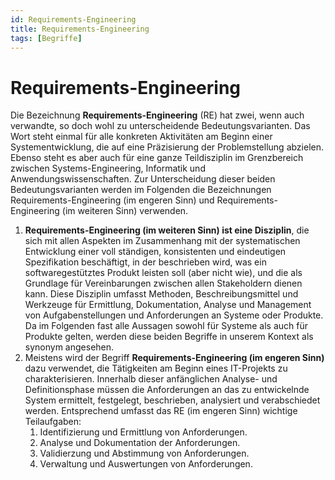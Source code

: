 ```yaml
---
id: Requirements-Engineering
title: Requirements-Engineering
tags: [Begriffe]
---
```


# Requirements-Engineering

Die Bezeichnung **Requirements-Engineering** (RE) hat zwei, wenn auch verwandte, so doch wohl zu unterscheidende Bedeutungsvarianten. Das Wort steht einmal für alle konkreten Aktivitäten am Beginn einer Systementwicklung, die auf eine Präzisierung der Problemstellung abzielen. Ebenso steht es aber auch für eine ganze Teildisziplin im Grenzbereich zwischen Systems-Engineering, Informatik und Anwendungswissenschaften. Zur Unterscheidung dieser beiden Bedeutungsvarianten werden im Folgenden die Bezeichnungen Requirements-Engineering (im engeren Sinn) und Requirements-Engineering  (im weiteren Sinn) verwenden.

1. **Requirements-Engineering (im weiteren Sinn) ist eine Disziplin**, die sich mit allen Aspekten im Zusammenhang mit der systematischen  Entwicklung einer voll ständigen, konsistenten und eindeutigen  Spezifikation beschäftigt, in der beschrieben wird, was ein softwaregestütztes Produkt leisten soll (aber nicht wie), und die als Grundlage für Vereinbarungen zwischen allen Stakeholdern dienen kann. Diese Disziplin umfasst Methoden, Beschreibungsmittel und Werkzeuge für Ermittlung, Dokumentation, Analyse und Management von Aufgabenstellungen und Anforderungen an Systeme oder Produkte. Da im Folgenden fast alle Aussagen sowohl für Systeme als auch für Produkte gelten, werden diese  beiden Begriffe in unserem Kontext als synonym angesehen.
2. Meistens wird der Begriff **Requirements-Engineering (im engeren Sinn)** dazu verwendet, die Tätigkeiten am Beginn eines IT-Projekts zu  charakterisieren. Innerhalb dieser anfänglichen Analyse- und Definitionsphase müssen die Anforderungen an das zu entwickelnde System ermittelt, festgelegt, beschrieben, analysiert und verabschiedet werden. Entsprechend umfasst das RE (im engeren Sinn)  wichtige Teilaufgaben:
   1.  Identifizierung und Ermittlung von Anforderungen.
   2.  Analyse und Dokumentation der Anforderungen.
   3.  Validierzung und Abstimmung von Anforderungen.
   4. Verwaltung und Auswertungen von Anforderungen.  